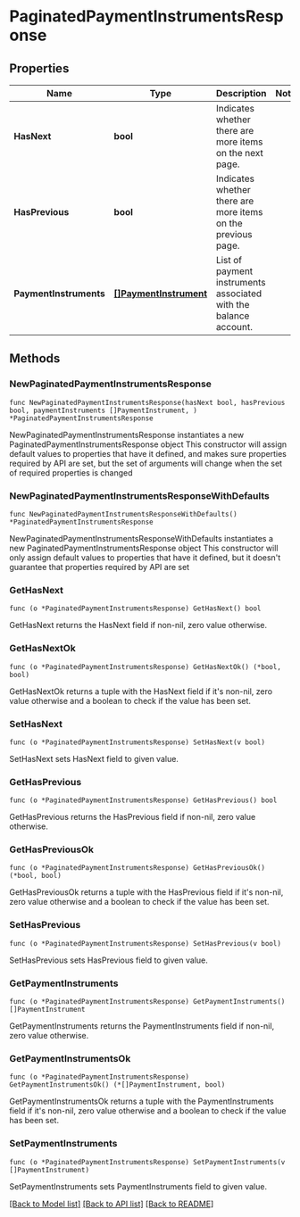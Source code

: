 # PaginatedPaymentInstrumentsResponse

## Properties

Name | Type | Description | Notes
------------ | ------------- | ------------- | -------------
**HasNext** | **bool** | Indicates whether there are more items on the next page. | 
**HasPrevious** | **bool** | Indicates whether there are more items on the previous page. | 
**PaymentInstruments** | [**[]PaymentInstrument**](PaymentInstrument.md) | List of payment instruments associated with the balance account. | 

## Methods

### NewPaginatedPaymentInstrumentsResponse

`func NewPaginatedPaymentInstrumentsResponse(hasNext bool, hasPrevious bool, paymentInstruments []PaymentInstrument, ) *PaginatedPaymentInstrumentsResponse`

NewPaginatedPaymentInstrumentsResponse instantiates a new PaginatedPaymentInstrumentsResponse object
This constructor will assign default values to properties that have it defined,
and makes sure properties required by API are set, but the set of arguments
will change when the set of required properties is changed

### NewPaginatedPaymentInstrumentsResponseWithDefaults

`func NewPaginatedPaymentInstrumentsResponseWithDefaults() *PaginatedPaymentInstrumentsResponse`

NewPaginatedPaymentInstrumentsResponseWithDefaults instantiates a new PaginatedPaymentInstrumentsResponse object
This constructor will only assign default values to properties that have it defined,
but it doesn't guarantee that properties required by API are set

### GetHasNext

`func (o *PaginatedPaymentInstrumentsResponse) GetHasNext() bool`

GetHasNext returns the HasNext field if non-nil, zero value otherwise.

### GetHasNextOk

`func (o *PaginatedPaymentInstrumentsResponse) GetHasNextOk() (*bool, bool)`

GetHasNextOk returns a tuple with the HasNext field if it's non-nil, zero value otherwise
and a boolean to check if the value has been set.

### SetHasNext

`func (o *PaginatedPaymentInstrumentsResponse) SetHasNext(v bool)`

SetHasNext sets HasNext field to given value.


### GetHasPrevious

`func (o *PaginatedPaymentInstrumentsResponse) GetHasPrevious() bool`

GetHasPrevious returns the HasPrevious field if non-nil, zero value otherwise.

### GetHasPreviousOk

`func (o *PaginatedPaymentInstrumentsResponse) GetHasPreviousOk() (*bool, bool)`

GetHasPreviousOk returns a tuple with the HasPrevious field if it's non-nil, zero value otherwise
and a boolean to check if the value has been set.

### SetHasPrevious

`func (o *PaginatedPaymentInstrumentsResponse) SetHasPrevious(v bool)`

SetHasPrevious sets HasPrevious field to given value.


### GetPaymentInstruments

`func (o *PaginatedPaymentInstrumentsResponse) GetPaymentInstruments() []PaymentInstrument`

GetPaymentInstruments returns the PaymentInstruments field if non-nil, zero value otherwise.

### GetPaymentInstrumentsOk

`func (o *PaginatedPaymentInstrumentsResponse) GetPaymentInstrumentsOk() (*[]PaymentInstrument, bool)`

GetPaymentInstrumentsOk returns a tuple with the PaymentInstruments field if it's non-nil, zero value otherwise
and a boolean to check if the value has been set.

### SetPaymentInstruments

`func (o *PaginatedPaymentInstrumentsResponse) SetPaymentInstruments(v []PaymentInstrument)`

SetPaymentInstruments sets PaymentInstruments field to given value.



[[Back to Model list]](../README.md#documentation-for-models) [[Back to API list]](../README.md#documentation-for-api-endpoints) [[Back to README]](../README.md)


